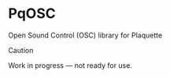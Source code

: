 # PqOSC
Open Sound Control (OSC) library for Plaquette

> [!CAUTION]
> Work in progress — not ready for use.
